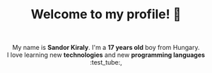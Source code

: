 <h1 align="center">Welcome to my profile! 👋</h1><br>

<p align="center">
My name is <b>Sandor Kiraly</b>. I'm a <b>17 years old</b> boy from Hungary. <br>
I love learning new <b>technologies</b> and new <b>programming languages</b> :test_tube:, <br><br>
</p>
